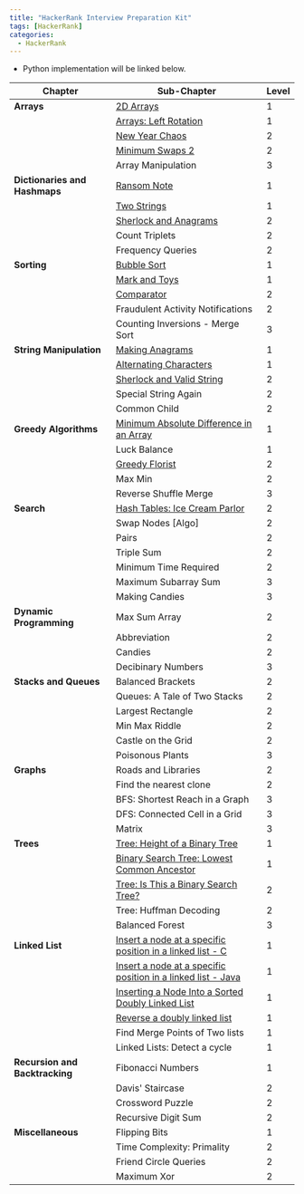 ```yaml
---
title: "HackerRank Interview Preparation Kit"
tags: [HackerRank]
categories:
  - HackerRank
---
```


- Python implementation will be linked below.


| Chapter                        | Sub-Chapter                                           | Level |
| ------------------------------ | ----------------------------------------------------- | ----- |
| **Arrays**                     | [2D Arrays](https://github.com/chaerim-kim/HackerRank/blob/master/1.Arrays/1.12D%20Array.py) | 1 |
|                                | [Arrays: Left Rotation](https://github.com/chaerim-kim/HackerRank/blob/master/1.Arrays/1.2Left%20Rotation.py) | 1 |
|                                | [New Year Chaos](https://github.com/chaerim-kim/HackerRank/blob/master/1.Arrays/1.3NewYearChaos.py) | 2 |
|                                | [Minimum Swaps 2](https://github.com/chaerim-kim/HackerRank/blob/master/1.Arrays/1.4minimumSwaps.py) | 2 |
|                                | Array Manipulation                                    | 3 |
| **Dictionaries and Hashmaps**  | [Ransom Note](https://github.com/chaerim-kim/HackerRank/blob/master/2.Dictionaries%20and%20Hashmaps/2.1RansomNote.py)| 1 |
|                                | [Two Strings](https://github.com/chaerim-kim/HackerRank/blob/master/2.Dictionaries%20and%20Hashmaps/2.2TwoStrings.py)                                           | 1 |
|                                | [Sherlock and Anagrams](https://github.com/chaerim-kim/HackerRank/blob/master/2.Dictionaries%20and%20Hashmaps/2.3SherlockAndAnagrams.py) | 2 |
|                                | Count Triplets | 2 |
|                                | Frequency Queries | 2 |
| **Sorting**                    | [Bubble Sort](https://github.com/chaerim-kim/HackerRank/blob/master/3.Sorting/3.1BubbleSort.py) | 1 |
|                                | [Mark and Toys](https://github.com/chaerim-kim/HackerRank/blob/master/3.Sorting/3.2MarkAndToys.py) | 1 |
|                                | [Comparator](https://github.com/chaerim-kim/HackerRank/blob/master/3.Sorting/3.3Comparator.py) | 2 |
|                                | Fraudulent Activity Notifications                     | 2 |
|                                | Counting Inversions - Merge Sort                      | 3 |
| **String Manipulation**        | [Making Anagrams](https://github.com/chaerim-kim/HackerRank/blob/master/4.String%20Manipulation/4.1MakingAnagrams.py) | 1 |
|                                | [Alternating Characters](https://github.com/chaerim-kim/HackerRank/blob/master/4.String%20Manipulation/4.2AlternatingCharacters.py) | 1 |
|                                | [Sherlock and Valid String](https://github.com/chaerim-kim/HackerRank/blob/master/4.String%20Manipulation/4.3SherlockValidString.py) | 2 |
|                                | Special String Again                                  | 2 |
|                                | Common Child                                          | 2 |
| **Greedy Algorithms**          | [Minimum Absolute Difference in an Array](https://github.com/chaerim-kim/HackerRank/blob/master/5.Greedy%20Algorithms/5.1MinAbsDiff.py) | 1 |
|                                | Luck Balance                                          | 1 |
|                                | [Greedy Florist](https://github.com/chaerim-kim/HackerRank/blob/master/5.Greedy%20Algorithms/5.3GreedyFlorist.py) | 2 |
|                                | Max Min                                               | 2 |
|                                | Reverse Shuffle Merge                                 | 3 |
| **Search**                     | [Hash Tables: Ice Cream Parlor](https://github.com/chaerim-kim/HackerRank/blob/master/6.Search/6.1IceCreamParlor.py) | 2 |
|                                | Swap Nodes \[Algo\]                                   | 2 |
|                                | Pairs                                                 | 2 |
|                                | Triple Sum                                            | 2 |
|                                | Minimum Time Required                                 | 2 |
|                                | Maximum Subarray Sum                                  | 3 |
|                                | Making Candies                                        | 3 |
| **Dynamic Programming**        | Max Sum Array                                         | 2 |
|                                | Abbreviation                                          | 2 |
|                                | Candies                                               | 2 |
|                                | Decibinary Numbers                                    | 3 |
| **Stacks and Queues**          | Balanced Brackets                                     | 2 |
|                                | Queues: A Tale of Two Stacks                          | 2 |
|                                | Largest Rectangle                                     | 2 |
|                                | Min Max Riddle                                        | 2 |
|                                | Castle on the Grid                                    | 2 |
|                                | Poisonous Plants                                      | 3 |
| **Graphs**                     | Roads and Libraries                                   | 2 |
|                                | Find the nearest clone                                | 2 |
|                                | BFS: Shortest Reach in a Graph                        | 3 |
|                                | DFS: Connected Cell in a Grid                         | 3 |
|                                | Matrix                                                | 3 |
| **Trees**                      | [Tree: Height of a Binary Tree](https://github.com/chaerim-kim/Data-Structures-and-Algorithms/blob/master/10.Trees/10.1HeightOfTree.c) | 1 |
|                                | [Binary Search Tree: Lowest Common Ancestor](https://github.com/chaerim-kim/Data-Structures-and-Algorithms/blob/master/10.Trees/10.2LowestCommonAncestor.c) | 1 |
|                                | [Tree: Is This a Binary Search Tree?](https://github.com/chaerim-kim/Data-Structures-and-Algorithms/blob/master/10.Trees/10.3IsItBST.cpp) | 2 |
|                                | Tree: Huffman Decoding                                | 2 |
|                                | Balanced Forest                                       | 3 |
| **Linked List**                | [Insert a node at a specific position in a linked list - C](https://github.com/chaerim-kim/Data-Structures-and-Algorithms/blob/master/11.LinkedList/11.1Insert.c) | 1 |
|                                | [Insert a node at a specific position in a linked list - Java](https://github.com/chaerim-kim/Data-Structures-and-Algorithms/blob/master/11.LinkedList/11.1Insert.java) | 1 |
|                                | [Inserting a Node Into a Sorted Doubly Linked List](https://github.com/chaerim-kim/Data-Structures-and-Algorithms/blob/master/11.LinkedList/11.2DLLInsert.java)     | 1 |
|                                | [Reverse a doubly linked list](https://github.com/chaerim-kim/Data-Structures-and-Algorithms/blob/master/11.LinkedList/11.3DLLreverse.java) | 1 |
|                                | Find Merge Points of Two lists                        | 1 |
|                                | Linked Lists: Detect a cycle                          | 1 |
| **Recursion and Backtracking** | Fibonacci Numbers                                     | 1 |
|                                | Davis' Staircase                                      | 2 |
|                                | Crossword Puzzle                                      | 2 |
|                                | Recursive Digit Sum                                   | 2 |
| **Miscellaneous**              | Flipping Bits                                         | 1 |
|                                | Time Complexity: Primality                            | 2 |
|                                | Friend Circle Queries                                 | 2 |
|                                | Maximum Xor                                           | 2 |
